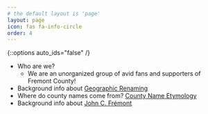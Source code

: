 ```yaml
---
# the default layout is 'page'
layout: page
icon: fas fa-info-circle
order: 4
---
```


{::options auto_ids="false" /}

* Who are we?
    * We are an unorganized group of avid fans and supporters of Fremont County!
* Background info about [Geographic Renaming](https://en.wikipedia.org/wiki/Geographical_renaming)
* Where do county names come from? [County Name Etymology](https://en.wikipedia.org/wiki/Lists_of_U.S._county_name_etymologies)
* Background info about [John C. Frémont](https://en.wikipedia.org/wiki/John_C._Fr%C3%A9mont)